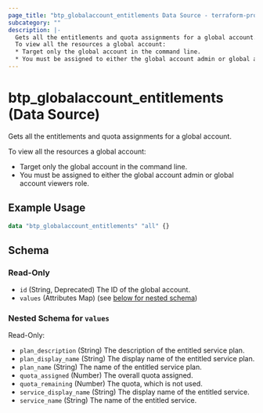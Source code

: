 ```yaml
---
page_title: "btp_globalaccount_entitlements Data Source - terraform-provider-btp"
subcategory: ""
description: |-
  Gets all the entitlements and quota assignments for a global account.
  To view all the resources a global account:
  * Target only the global account in the command line.
  * You must be assigned to either the global account admin or global account viewers role.
---
```


# btp_globalaccount_entitlements (Data Source)

Gets all the entitlements and quota assignments for a global account.

To view all the resources a global account:
* Target only the global account in the command line.
* You must be assigned to either the global account admin or global account viewers role.

## Example Usage

```terraform
data "btp_globalaccount_entitlements" "all" {}
```

<!-- schema generated by tfplugindocs -->
## Schema

### Read-Only

- `id` (String, Deprecated) The ID of the global account.
- `values` (Attributes Map) (see [below for nested schema](#nestedatt--values))

<a id="nestedatt--values"></a>
### Nested Schema for `values`

Read-Only:

- `plan_description` (String) The description of the entitled service plan.
- `plan_display_name` (String) The display name of the entitled service plan.
- `plan_name` (String) The name of the entitled service plan.
- `quota_assigned` (Number) The overall quota assigned.
- `quota_remaining` (Number) The quota, which is not used.
- `service_display_name` (String) The display name of the entitled service.
- `service_name` (String) The name of the entitled service.